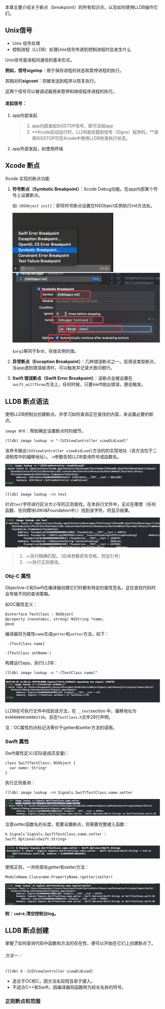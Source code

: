 本章主要介绍关于断点（breakpoint）的所有知识点，以及如何使用LLDB操作它们。


## Unix信号

* Unix 信号处理
* 控制进程（LLDB）处理Unix信号传递到控制进程时会发生什么

Unix信号是进程间通信的基本形式。

**例如，信号sigstop**：用于保存进程的状态和暂停进程的执行。

其相对的**sigcont**：则被发送到程序以恢复执行。

这两个信号可以被调试器用来暂停和继续程序进程的执行。




#### 发起信号：


1. app内部发起

	> 1. app内部发起SIGSTOP信号，即可冻结app
	> 2. **Xcode启动运行时，LLDB是挂载到信号（Signs）程序的。**调用SIGSTOP可在Xcode中使用LLDB检查执行状态。
	
2. app外部发起，如使用终端



## Xcode 断点

Xcode 实现的断点功能

1. **符号断点（Symbolic Breakpoint）**：Xcode Debug功能。在app内部某个符号上设置断点。


	如`-[NSObject init]`：即将符号断点设置在NSObject实例执行init方法处。
	
	![img](imgs/4/000.png)
	![img](imgs/4/001.png)
	
	`$arg1`等同于$rdi，存放实例的值。
	
2. **异常断点（Exception Breakpoint）**：几种错误断点之一。启用该类型断点，当app遇到错误崩溃时，可以触发并记录大致问题行。
3. **Swift 错误断点（Swift Error Breakpoint）**：该断点会被设置在`swift_willThrow`方法上，任何时候，只要swift抛出错误，便会触发。



## LLDB 断点语法

使用LLDB控制台创建断点。并学习如何查询正在查找的内容，来设置必要的断点。

`image 命令`：帮助确定设置断点时的细节。

```
(lldb) image lookup -n "-[UIViewController viewDidLoad]"
```

该命令输出`[UIViewController viewDidLoad]`方法的的实现地址（该方法位于二进制库中的偏移地址）。`-n`参数告知LLDB查询符号或函数名。

![img](imgs/4/002.png)


```
(lldb) image lookup -rn test
```

针对`test`字符进行区分大小写的正则查找，在本执行文件中，无论在哪里（任何函数、任何模块UIKit&Foundation中））找到该字符，将显示结果。

![img](imgs/4/003.png)


> 1. `-n`:执行精确匹配。（后续参数若有空格，则加引号）
> 2. `-rn`:执行正则查找。



### Obj-C 属性


Objective-C和Swift在编译器创建它们时都有特定的属性签名，这在查找代码时会导致不同的查询策略。

如OC属性定义：

```
@interface TestClass : NSObject
@property (nonatomic, strong) NSString *name;
@end
```

编译器将为属性`name`生成`getter`和`setter`方法，如下：

```
 -[TestClass name]
```

```
-[TestClass setName:]
```

构建运行app，执行LLDB：

```
(lldb) image lookup -n "-[TestClass name]"
```


![img](imgs/4/004.png)


LLDB在可执行文件中找到该方法，在 `__text`section 中，偏移地址为`0x0000000100002130`。且在`TestClass.h`文件28行声明。

注：OC属性的点标记法等价于getter和setter方法的调用。


### Swift 属性

Swift属性定义(实际是成员变量)：

```
class SwiftTestClass: NSObject {
  var name: String!
}
```

执行正则查询：

```
(lldb) image lookup -rn Signals.SwiftTestClass.name.setter
```

![img](imgs/4/005.png)

注意setter函数名的长度，若要设置断点，则需要完整键入函数：

```
b Signals`Signals.SwiftTestClass.name.setter : Swift.Optional<Swift.String>
```

![img](imgs/4/006.png)

使用正则，一并检索处getter和setter方法：

```
ModuleName.Classname.PropertyName.(getter|setter)
```

![img](imgs/4/007.png)

**附：`cmd+k`:清空控制台log。**


## LLDB 断点创建

掌握了如何查询代码中函数和方法的存在性，便可以开始在它们上创建断点了。

###### 方法一：

```
(lldb) b -[UIViewController viewDidLoad]
```

* 适合于OC和C，因方法名较短且易于键入。
* 不适合C++和Swift，因编译器将函数转为较长名称的符号。


### 正则断点和范围




















































